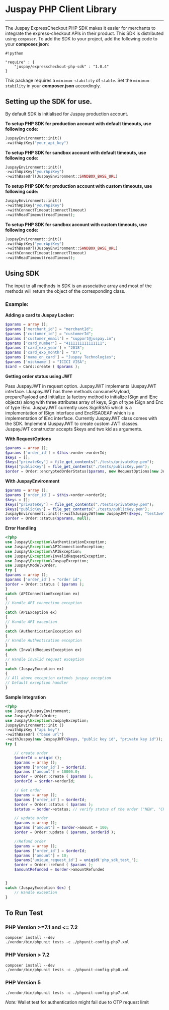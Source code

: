 # Juspay PHP Client Library #

-----------------------

The Juspay ExpressCheckout PHP SDK makes it easier for merchants to integrate the express-checkout APIs in their product. This SDK is distributed using `composer`. To add the SDK to your project, add the following code to your **composer.json**:


```
#!python

"require" : {
	"juspay/expresscheckout-php-sdk" : "1.0.4"
}

```

This package requires a `minimum-stability` of `stable`. Set the `minimum-stability` in your **composer.json** accordingly.

## Setting up the SDK for use. ##

By default SDK is initialised for Juspay production account.

**To setup PHP SDK for production account with default timeouts, use following code:**

```php
JuspayEnvironment::init()
->withApiKey("your_api_key")

```


**To setup PHP SDK for sandbox account with default timeouts, use following code:**

```php
JuspayEnvironment::init()
->withApiKey("yourApiKey")
->withBaseUrl(JuspayEnvironment::SANDBOX_BASE_URL)

```

**To setup PHP SDK for production account with custom timeouts, use following code:**

```php
JuspayEnvironment::init()
->withApiKey("yourApiKey")
->withConnectTimeout(connectTimeout)
->withReadTimeout(readTimeout);

```

**To setup PHP SDK for sandbox account with custom timeouts, use following code:**

```php
JuspayEnvironment::init()
->withApiKey("yourApiKey")
->withBaseUrl(JuspayEnvironment::SANDBOX_BASE_URL)
->withConnectTimeout(connectTimeout)
->withReadTimeout(readTimeout);

```

## Using SDK ##
The input to all methods in SDK is an associative array and most of the methods will return the object of the corresponding class.
### Example: ###
**Adding a card to Juspay Locker:**

```php
$params = array ();
$params ['merchant_id'] = "merchantId";
$params ['customer_id'] = "customerId";
$params ['customer_email'] = "support@juspay.in";
$params ['card_number'] = "4111111111111111";
$params ['card_exp_year'] = "2018";
$params ['card_exp_month'] = "07";
$params ['name_on_card'] = "Juspay Technologies";
$params ['nickname'] = "ICICI VISA";
$card = Card::create ( $params );

```

**Getting order status using JWT**

Pass JuspayJWT in request option. JuspayJWT implements IJuspayJWT interface. IJuspayJWT has three methods consumePayload, preparePayload and Initialize (a factory method to initialize ISign and IEnc objects) along with three attributes array of keys, Sign of type ISign and Enc of type IEnc. JuspayJWT currently uses SignRSA5 which is a implementation of ISign interface and EncRSAOEAP which is a implementation of IEnc interface. Currently JuspayJWT class comes with the SDK. Implement IJuspayJWT to create custom JWT classes. JuspayJWT constructor accepts $keys and two kid as arguments.

**With RequestOptions**
```php
$params = array ();
$params ['order_id'] = $this->order->orderId;
$keys = [];
$keys["privateKey"] = file_get_contents("./tests/privateKey.pem");
$keys["publicKey"] = file_get_contents("./tests/publicKey.pem");
$order = Order::encryptedOrderStatus($params, new RequestOptions(new JuspayJWT($keys, "testJwe", "testJwe")));
```
**With JuspayEnvironment**
```php
$params = array ();
$params ['order_id'] = $this->order->orderId;
$keys = [];
$keys["privateKey"] = file_get_contents("./tests/privateKey.pem");
$keys["publicKey"] = file_get_contents("./tests/publicKey.pem");
JuspayEnvironment::init()->withJuspayJWT(new JuspayJWT($keys, "testJwe", "testJwe"));
$order = Order::status($params, null);
```

**Error Handling**
```php
<?php
use Juspay\Exception\AuthenticationException;
use Juspay\Exception\APIConnectionException;
use Juspay\Exception\APIException;
use Juspay\Exception\InvalidRequestException;
use Juspay\Exception\JuspayException;
use Juspay\Model\Order;
try {
$params = array ();
$params ['order_id'] = "order id";
$order = Order::status ( $params );
}
catch (APIConnectionException ex)
{
// Handle API connection exception
}
catch (APIException ex)
{
// Handle API exception
}
catch (AuthenticationException ex)
{
// Handle Authentication exception
}
catch (InvalidRequestException ex)
{
// Handle invalid request exception
}
catch (JuspayException ex)
{
// All above exception extends juspay exception
// Default exception handler
}

```

**Sample Integration**
```php
<?php
use Juspay\JuspayEnvironment;
use Juspay\Model\Order;
use Juspay\Exception\JuspayException;
JuspayEnvironment::init ()
->withApiKey ("api key")
->withBaseUrl ("base url")
->withJuspay(new JuspayJWT($keys, "public key id", "private key id"));
try {

    // create order
    $orderId = uniqid ();
    $params = array ();
    $params ['order_id'] = $orderId;
    $params ['amount'] = 10000.0;
    $order = Order::create ( $params );
    $orderId = $order->orderId;

    // Get order
    $params = array ();
    $params ['order_id'] = $orderId;
    $order = Order::status ( $params );
    $status = $order->status; // verify status of the order ("NEW", "CHARGED"..)

    // update order
    $params = array ();
    $params ['amount'] = $order->amount + 100;
    $order = Order::update ( $params, $orderId );

    //Refund order
    $params = array ();
    $params ['order_id'] = $orderId;
    $params ['amount'] = 10;
    $params['unique_request_id'] = uniqid('php_sdk_test_');
    $order = Order::refund ( $params );
    $amountRefunded = $order->amountRefunded


}
catch (JuspayException $ex) {
    // Handle exception
}

```

## To Run Test

### PHP Version >=7.1 and <= 7.2
```shell
composer install --dev
./vendor/bin/phpunit tests -c ./phpunit-config-php7.xml
```
### PHP Version > 7.2
```shell
composer install --dev
./vendor/bin/phpunit tests -c ./phpunit-config-php8.xml
```
### PHP Version 5
```shell
./vendor/bin/phpunit tests -c ./phpunit-config-php7.xml
```
*Note:* Wallet test for authentication might fail due to OTP request limit
